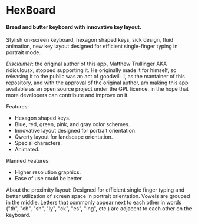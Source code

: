 HexBoard
========

#### Bread and butter keyboard with innovative key layout. ####

Stylish on-screen keyboard, hexagon shaped keys, sick design, fluid animation, new key layout designed for efficient single-finger typing in portrait mode.

_Disclaimer_: the original author of this app, Matthew Trullinger AKA ridiculousx, stopped supporting it. He originally made it for himself, so releasing it to the public was an act of goodwill. I, as the mantainer of this repository, and with the approval of the original author, am making this app available as an open source project under the GPL licence, in the hope that more developers can contribute and improve on it.

Features:
 * Hexagon shaped keys.
 * Blue, red, green, pink, and gray color schemes.
 * Innovative layout designed for portrait orientation.
 * Qwerty layout for landscape orientation.
 * Special characters.
 * Animated.

Planned Features:
 * Higher resolution graphics.
 * Ease of use could be better.

About the proximity layout:
Designed for efficient single finger typing and better utilization of screen space in portrait orientation. Vowels are grouped in the middle. Letters that commonly appear next to each other in words ("th", "ch", "sh", "ly", "ck", "es", "ing", etc.) are adjacent to each other on the keyboard.
